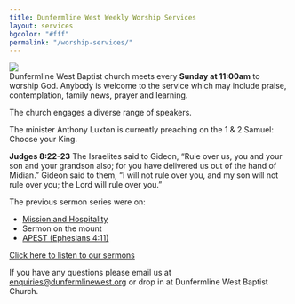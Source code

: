 ```yaml
---
title: Dunfermline West Weekly Worship Services
layout: services
bgcolor: "#fff"
permalink: "/worship-services/"
---
```


<div class="col-sm-4">
<img src='{{ site.url }}/assets/img/icons/worshipserviceicon.jpg' class='img-responsive' />	
</div>
<div class="col-sm-8 text-normal">
Dunfermline West Baptist church meets every <b>Sunday at 11:00am</b> to worship God. Anybody is welcome to the service which may include praise, contemplation, family news, prayer and learning.

The church engages a diverse range of speakers. 

The minister Anthony Luxton is currently preaching on the 1 & 2 Samuel: Choose your King.

<p class="bg-info">
	<strong>Judges 8:22-23</strong>
The Israelites said to Gideon, “Rule over us, you and your son and your grandson also; for you have delivered us out of the hand of Midian.”  Gideon said to them, “I will not rule over you, and my son will not rule over you; the Lord will rule over you.”
</p>

The previous sermon series were on:
- <a href='{{ site.url }}/mission-hospitality/'>Mission and Hospitality</a>
- Sermon on the mount
- <a href='{{ site.url }}/apest/'>APEST (Ephesians 4:11)</a>

<p>
<p>
<a class='btn btn-primary' href='{{ site.url }}/videos/' alt='View sermons'>Click here to listen to our sermons</a>
</p>
If you have any questions please email us at <a href='mailto:enquiries@dunfermlinewest.org'>enquiries@dunfermlinewest.org</a> or drop in at Dunfermline West Baptist Church.
</p>

</div>